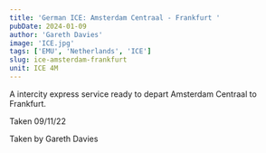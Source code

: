 ```yaml
---
title: 'German ICE: Amsterdam Centraal - Frankfurt '
pubDate: 2024-01-09
author: 'Gareth Davies'
image: 'ICE.jpg'
tags: ['EMU', 'Netherlands', 'ICE']
slug: ice-amsterdam-frankfurt
unit: ICE 4M
---
```


A intercity express service ready to depart Amsterdam Centraal to Frankfurt. 

Taken 09/11/22 

Taken by Gareth Davies
